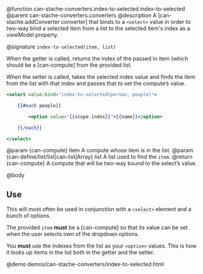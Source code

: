 @function can-stache-converters.index-to-selected index-to-selected
@parent can-stache-converters.converters
@description A [can-stache.addConverter converter] that binds to a `<select>` value in order to two-way bind a selected item from a list to the selected item's index as a viewModel property.

@signature `index-to-selected(item, list)`

When the getter is called, returns the index of the passed in item (which should be a [can-compute] from the provided list.

When the setter is called, takes the selected index value and finds the item from the list with that index and passes that to set the compute’s value.

```handlebars
<select value:bind="index-to-selected(person, people)">

	{{#each people}}

		<option value="{{scope.index}}">{{name}}</option>

	{{/each}}

</select>
```

@param {can-compute} item A compute whose item is in the list.
@param {can-define/list/list|can-list|Array} list A list used to find the `item`.
@return {can-compute} A compute that will be two-way bound to the select’s value.

@body

## Use

This will most often be used in conjunction with a `<select>` element and a bunch of options.

The provided `item` **must** be a [can-compute] so that its value can be set when the user selects own of the dropdown options.

You **must** use the indexes from the list as your `<option>` values. This is how it looks up items in the list both in the getter and the setter.

@demo demos/can-stache-converters/index-to-selected.html
